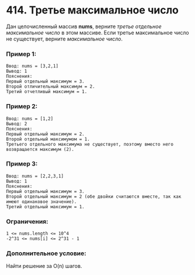 # 414. Третье максимальное число

Дан целочисленный массив **nums**,
верните *третье отдельное максимальное число* в этом массиве.
Если третье максимальное число не существует,
верните *максимальное число*.

### Пример 1:
```
Ввод: nums = [3,2,1]
Вывод: 1
Пояснения:
Первый отдельный максимум = 3.
Второй отличительный максимум = 2.
Третий отчетливый максимум = 1.
```
### Пример 2:
```
Ввод: nums = [1,2]
Вывод: 2
Пояснения:
Первый отдельный максимум = 2.
Второй отдельный максимумом = 1.
Третьего отдельного максимума не существует, поэтому вместо него возвращается максимум (2).
```
### Пример 3:
```
Ввод: nums = [2,2,3,1]
Вывод: 1
Пояснения:
Первый отдельный максимум = 3.
Второй отдельный максимум = 2 (обе двойки считаются вместе, так как имеют одинаковое значение).
Третий отдельный максимум = 1.
```
### Ограничения:
```
1 <= nums.length <= 10^4
-2^31 <= nums[i] <= 2^31 - 1
```
### Дополнительное условие:
Найти решение за O(n) шагов.